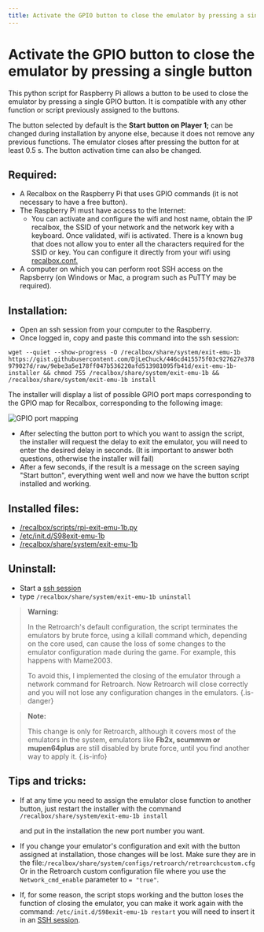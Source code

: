 ```yaml
---
title: Activate the GPIO button to close the emulator by pressing a single button
---
```


# Activate the GPIO button to close the emulator by pressing a single button

This python script for Raspberry Pi allows a button to be used to close the emulator by pressing a single GPIO button. It is compatible with any other function or script previously assigned to the buttons.

The button selected by default is the **Start button on Player 1;** can be changed during installation by anyone else, because it does not remove any previous functions. The emulator closes after pressing the button for at least 0.5 s. The button activation time can also be changed.

## Required:

* A Recalbox on the Raspberry Pi that uses GPIO commands \(it is not necessary to have a free button\).
* The Raspberry Pi must have access to the Internet:
  * You can activate and configure the wifi and host name, obtain the IP recalbox, the SSID of your network and the network key with a keyboard. Once validated, wifi is activated. There is a known bug that does not allow you to enter all the characters required for the SSID or key. You can configure it directly from your wifi using [recalbox.conf.](/basic-manual/getting-started/the-recalbox.conf-file)
* A computer on which you can perform root SSH access on the Rapsberry \(on Windows or Mac, a program such as PuTTY may be required\).

## Installation:

* Open an ssh session from your computer to the Raspberry.
* Once logged in, copy and paste this command into the ssh session:

`wget --quiet --show-progress -O /recalbox/share/system/exit-emu-1b https://gist.githubusercontent.com/DjLeChuck/446cd415575f03c927627e378979027d/raw/9ebe3a5e178ff047b536220afd513981095fb41d/exit-emu-1b-installer && chmod 755 /recalbox/share/system/exit-emu-1b && /recalbox/share/system/exit-emu-1b install`

The installer will display a list of possible GPIO port maps corresponding to the GPIO map for Recalbox, corresponding to the following image:

![GPIO port mapping](https://gblobscdn.gitbook.com/assets%2F-LdKTX4ollh_G72-pO8z%2F-M1pg9d9WjOYChpb5hus%2F-M1pzARovpy60-nqM0ZG%2FgaU6t.png?alt=media&token=89aed639-da21-4c6c-afe6-590fe47e423e)

* After selecting the button port to which you want to assign the script, the installer will request the delay to exit the emulator, you will need to enter the desired delay in seconds. \(It is important to answer both questions, otherwise the installer will fail\)
* After a few seconds, if the result is a message on the screen saying "Start button", everything went well and now we have the button script installed and working.

## Installed files:

* [/recalbox/scripts/rpi-exit-emu-1b.py](https://gist.github.com/DjLeChuck/445ce3d37f41f12d5bf8cb9482db4027)
* [/etc/init.d/S98exit-emu-1b](https://gist.github.com/DjLeChuck/5f798b0d4af4071a92111bf61703aeb1)
* [/recalbox/share/system/exit-emu-1b](https://gist.github.com/DjLeChuck/446cd415575f03c927627e378979027d)

## Uninstall:

* Start a [ssh session](https://recalbox.gitbook.io/tutorials/access/root-access-via-terminal)
* type `/recalbox/share/system/exit-emu-1b uninstall`


>**Warning:**
>
>In the Retroarch's default configuration, the script terminates the emulators by brute force, using a killall command which, depending on the core used, can cause the loss of some changes to the emulator configuration made during the game. For example, this happens with Mame2003.
>
>To avoid this, I implemented the closing of the emulator through a network command for Retroarch. Now Retroarch will close correctly and you will not lose any configuration changes in the emulators.
{.is-danger}


>**Note:**
>
>This change is only for Retroarch, although it covers most of the emulators in the system, emulators like **Fb2x, scummvm or mupen64plus** are still disabled by brute force, until you find another way to apply it.
{.is-info}

## Tips and tricks:

* If at any time you need to assign the emulator close function to another button, just restart the installer with the command `/recalbox/share/system/exit-emu-1b install`

  and put in the installation the new port number you want.

* If you change your emulator's configuration and exit with the button assigned at installation, those changes will be lost. Make sure they are in the file:`/recalbox/share/system/configs/retroarch/retroarchcustom.cfg` Or in the Retroarch custom configuration file where you use the `Network_cmd_enable` parameter to `= "true"`.
* If, for some reason, the script stops working and the button loses the function of closing the emulator, you can make it work again with the command: `/etc/init.d/S98exit-emu-1b restart` you will need to insert it in an [SSH session](https://recalbox.gitbook.io/tutorials/access/root-access-via-terminal).

